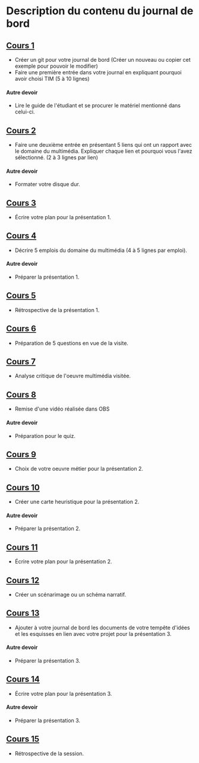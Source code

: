 #  Description du contenu du journal de bord
## [Cours 1](cours_01.md) 
* Créer un git pour votre journal de bord (Créer un nouveau ou copier cet exemple pour pouvoir le modifier)
* Faire une première entrée dans votre journal en expliquant pourquoi avoir choisi TIM (5 à 10 lignes)

#### Autre devoir
* Lire le guide de l'étudiant et se procurer le matériel mentionné dans celui-ci. 

## [Cours 2](cours_02.md) 
* Faire une deuxième entrée en présentant 5 liens qui ont un rapport avec le domaine du multimédia. Expliquer chaque lien et pourquoi vous l'avez sélectionné. (2 à 3 lignes par lien)  

#### Autre devoir
* Formater votre disque dur. 

## [Cours 3](cours_03.md) 
* Écrire votre plan pour la présentation 1. 

## [Cours 4](cours_04.md) 
* Décrire 5 emplois du domaine du multimédia (4 à 5 lignes par emploi).

#### Autre devoir
* Préparer la présentation 1. 

## [Cours 5](cours_05.md) 
* Rétrospective de la présentation 1. 

## [Cours 6](cours_06.md) 
* Préparation de 5 questions en vue de la visite. 

## [Cours 7](cours_07.md) 
*  Analyse critique de l'oeuvre multimédia visitée. 

## [Cours 8](cours_08.md) 
* Remise d'une vidéo réalisée dans OBS

#### Autre devoir
* Préparation pour le quiz. 

## [Cours 9](cours_09.md) 
* Choix de votre oeuvre métier pour la présentation 2.

## [Cours 10](cours_10.md) 
* Créer une carte heuristique pour la présentation 2.  

#### Autre devoir
* Préparer la présentation 2. 

## [Cours 11](cours_11.md) 
* Écrire votre plan pour la présentation 2. 

## [Cours 12](cours_12.md) 
* Créer un scénarimage ou un schéma narratif. 

## [Cours 13](cours_13.md) 
* Ajouter à votre journal de bord les documents de votre tempête d'idées et les esquisses en lien avec votre projet pour la présentation 3. 
#### Autre devoir
* Préparer la présentation 3. 

## [Cours 14](cours_14.md)
* Écrire votre plan pour la présentation 3. 

#### Autre devoir
* Préparer la présentation 3. 

## [Cours 15](cours_15.md)
* Rétrospective de la session.
